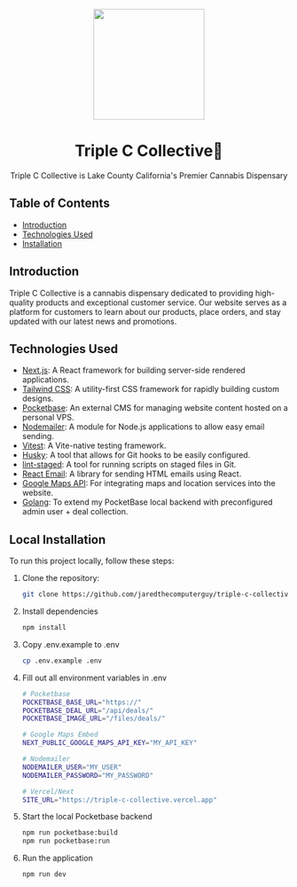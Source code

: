 <p align="center">
  <img src="https://triple-c-collective.vercel.app/_next/image?url=%2F_next%2Fstatic%2Fmedia%2Flogo.80aa9f42.png&w=3840&q=75" width="200px" />
</p>

<h1 align="center">Triple C Collective🌿</h1>

<p align="center">Triple C Collective is Lake County California's Premier Cannabis Dispensary</p>

## Table of Contents

- [Introduction](#introduction)
- [Technologies Used](#technologies-used)
- [Installation](#installation)

## Introduction

Triple C Collective is a cannabis dispensary dedicated to providing high-quality products and exceptional customer service. Our website serves as a platform for customers to learn about our products, place orders, and stay updated with our latest news and promotions.

## Technologies Used

- [Next.js](https://nextjs.org/): A React framework for building server-side rendered applications.
- [Tailwind CSS](https://tailwindcss.com/): A utility-first CSS framework for rapidly building custom designs.
- [Pocketbase](https://pocketbase.io/): An external CMS for managing website content hosted on a personal VPS.
- [Nodemailer](https://nodemailer.com/): A module for Node.js applications to allow easy email sending.
- [Vitest](https://vitest.dev/): A Vite-native testing framework.
- [Husky](https://typicode.github.io/husky/): A tool that allows for Git hooks to be easily configured.
- [lint-staged](https://github.com/lint-staged/lint-staged): A tool for running scripts on staged files in Git.
- [React Email](https://react.email/): A library for sending HTML emails using React.
- [Google Maps API](https://developers.google.com/maps): For integrating maps and location services into the website.
- [Golang](https://go.dev/): To extend my PocketBase local backend with preconfigured admin user + deal collection.

## Local Installation

To run this project locally, follow these steps:

1. Clone the repository:

   ```bash
   git clone https://github.com/jaredthecomputerguy/triple-c-collective.git
   ```

2. Install dependencies

   ```bash
   npm install
   ```

3. Copy .env.example to .env

   ```bash
   cp .env.example .env
   ```

4. Fill out all environment variables in .env

   ```bash
   # Pocketbase 
   POCKETBASE_BASE_URL="https://"
   POCKETBASE_DEAL_URL="/api/deals/"
   POCKETBASE_IMAGE_URL="/files/deals/"

   # Google Maps Embed
   NEXT_PUBLIC_GOOGLE_MAPS_API_KEY="MY_API_KEY"

   # Nodemailer
   NODEMAILER_USER="MY_USER"
   NODEMAILER_PASSWORD="MY_PASSWORD"

   # Vercel/Next
   SITE_URL="https://triple-c-collective.vercel.app"
   ```
5. Start the local Pocketbase backend

   ```bash
   npm run pocketbase:build
   npm run pocketbase:run
   ```

6. Run the application

   ```bash
   npm run dev
   ```
